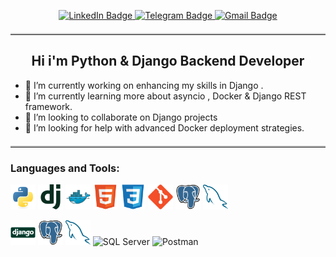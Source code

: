 <p align="center">
  <a href="https://www.linkedin.com/in/hamed-moradi-aa8698304/">
    <img src="https://img.shields.io/badge/-LinkedIn-blue?style=flat-square&logo=LinkedIn&logoColor=white" alt="LinkedIn Badge"/>
  </a>
  <a href="https://t.me/BN2_hm">
    <img src="https://img.shields.io/badge/-Telegram-blue?style=flat-square&logo=Telegram&logoColor=white" alt="Telegram Badge"/>
  </a>
  <a href="mailto:hameddjf33@gmail.com">
    <img src="https://img.shields.io/badge/-Gmail-red?style=flat-square&logo=Gmail&logoColor=white" alt="Gmail Badge"/>
  </a>
</p>
<hr style="margin-top: 20px; margin-bottom: 20px; border: 0; border-top: 2px solid #ccc;"/>
<h2 align="center"><strong></strong> Hi i'm Python & Django Backend Developer </strong></h2>
<ul>
<li>🔭 I’m currently working on enhancing my skills in Django .</li>
<li>🌱 I’m currently learning more about asyncio , Docker & Django REST framework.</li>
<li>👯 I’m looking to collaborate on Django projects</li>
<li>🤔 I’m looking for help with advanced Docker deployment strategies.</li>
</ul>
  
<hr style="margin-top: 20px; margin-bottom: 20px; border: 0; border-top: 2px solid #ccc;"/>


### Languages and Tools:
<p align="left">
  <img src="https://raw.githubusercontent.com/devicons/devicon/master/icons/python/python-original.svg" alt="Python" height="40" />
  <img src="https://raw.githubusercontent.com/devicons/devicon/master/icons/django/django-plain.svg" alt="Django" height="40" />
  <img src="https://raw.githubusercontent.com/devicons/devicon/master/icons/docker/docker-original.svg" alt="Docker" height="40" />
  <img src="https://raw.githubusercontent.com/devicons/devicon/master/icons/html5/html5-original.svg" alt="HTML5" height="40" />
  <img src="https://raw.githubusercontent.com/devicons/devicon/master/icons/css3/css3-original.svg" alt="CSS3" height="40" />
  <img src="https://raw.githubusercontent.com/devicons/devicon/master/icons/git/git-original.svg" alt="Git" height="40" />
  <img src="https://raw.githubusercontent.com/devicons/devicon/master/icons/postgresql/postgresql-original.svg" alt="PostgreSQL" height="40" />
  <img src="https://raw.githubusercontent.com/devicons/devicon/master/icons/mysql/mysql-original.svg" alt="MySQL" height="40" />
  <!-- Add other icons as needed -->
  <p align="left">
  <!-- Django -->
  <img src="https://raw.githubusercontent.com/devicons/devicon/master/icons/django/django-original.svg" alt="Django" height="40" />
  <!-- PostgreSQL -->
  <img src="https://raw.githubusercontent.com/devicons/devicon/master/icons/postgresql/postgresql-original.svg" alt="PostgreSQL" height="40" />
  <!-- MySQL -->
  <img src="https://raw.githubusercontent.com/devicons/devicon/master/icons/mysql/mysql-original.svg" alt="MySQL" height="40" />
  <!-- SQL Server -->
  <img src="https://upload.wikimedia.org/wikipedia/commons/5/5a/Microsoft_SQL_Server_logo.svg" alt="SQL Server" height="40" />
  <!-- Postman -->
  <img src="https://www.vectorlogo.zone/logos/getpostman/getpostman-icon.svg" alt="Postman" height="40" />
  <!-- Add other icons here -->
</p>
</p>
